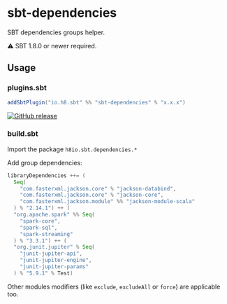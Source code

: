 # sbt-dependencies

SBT dependencies groups helper.

⚠️ SBT 1.8.0 or newer required.

## Usage

### plugins.sbt

```scala
addSbtPlugin("io.h8.sbt" %% "sbt-dependencies" % "x.x.x")
  ```

[![GitHub release](https://img.shields.io/github/v/release/h8io/sbt-dependencies)](https://github.com/h8io/sbt-dependencies/releases/latest)

### build.sbt

Import the package `h8io.sbt.dependencies.*`

Add group dependencies:

```scala
libraryDependencies ++= (
  Seq(
    "com.fasterxml.jackson.core" % "jackson-databind",
    "com.fasterxml.jackson.core" % "jackson-core",
    "com.fasterxml.jackson.module" %% "jackson-module-scala"
  ) % "2.14.1") ++ (
  "org.apache.spark" %% Seq(
    "spark-core",
    "spark-sql",
    "spark-streaming"
  ) % "3.3.1") ++ (
  "org.junit.jupiter" % Seq(
    "junit-jupiter-api",
    "junit-jupiter-engine",
    "junit-jupiter-params"
  ) % "5.9.1" % Test)
```

Other modules modifiers (like `exclude`, `excludeAll` or `force`) are applicable too.